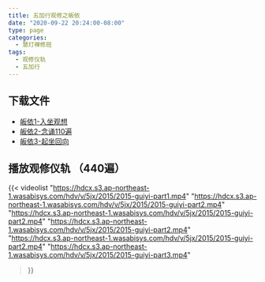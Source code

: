 ```yaml
---
title: 五加行观修之皈依
date: "2020-09-22 20:24:00-08:00"
type: page
categories:
  - 慧灯禅修班
tags:
  - 观修仪轨
  - 五加行
---
```


## 下载文件

- [皈依1-入坐观想](https://hdcx.s3.ap-northeast-1.wasabisys.com/hdv/v/5jx/2015/2015-guiyi-part1.mp4)
- [皈依2-念诵110遍](https://hdcx.s3.ap-northeast-1.wasabisys.com/hdv/v/5jx/2015/2015-guiyi-part2.mp4)
- [皈依3-起坐回向](https://hdcx.s3.ap-northeast-1.wasabisys.com/hdv/v/5jx/2015/2015-guiyi-part3.mp4)

## 播放观修仪轨 （440遍）

{{< videolist 
    "https://hdcx.s3.ap-northeast-1.wasabisys.com/hdv/v/5jx/2015/2015-guiyi-part1.mp4"
    "https://hdcx.s3.ap-northeast-1.wasabisys.com/hdv/v/5jx/2015/2015-guiyi-part2.mp4"
    "https://hdcx.s3.ap-northeast-1.wasabisys.com/hdv/v/5jx/2015/2015-guiyi-part2.mp4"
    "https://hdcx.s3.ap-northeast-1.wasabisys.com/hdv/v/5jx/2015/2015-guiyi-part2.mp4"
    "https://hdcx.s3.ap-northeast-1.wasabisys.com/hdv/v/5jx/2015/2015-guiyi-part2.mp4"
    "https://hdcx.s3.ap-northeast-1.wasabisys.com/hdv/v/5jx/2015/2015-guiyi-part3.mp4"
 >}}


